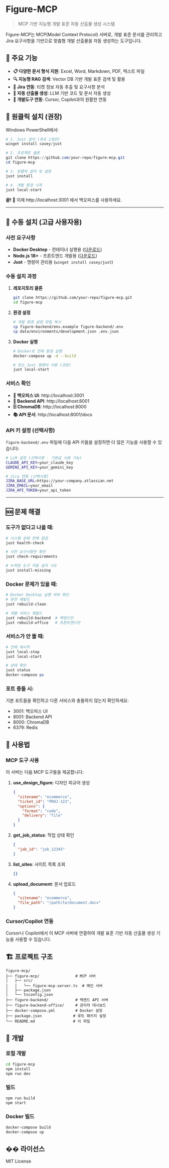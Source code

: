 # Figure-MCP

> MCP 기반 지능형 개발 표준 자동 산출물 생성 시스템

Figure-MCP는 MCP(Model Context Protocol) 서버로, 개발 표준 문서를 관리하고 Jira 요구사항을 기반으로 맞춤형 개발 산출물을 자동 생성하는 도구입니다.

## 🚀 주요 기능

- **📋 다양한 문서 형식 지원**: Excel, Word, Markdown, PDF, 텍스트 파일
- **🔍 지능형 RAG 검색**: Vector DB 기반 개발 표준 검색 및 활용
- **🎯 Jira 연동**: 티켓 정보 자동 추출 및 요구사항 분석
- **🤖 자동 산출물 생성**: LLM 기반 코드 및 문서 자동 생성
- **🔧 개발도구 연동**: Cursor, Copilot과의 원활한 연동

## 🚀 원클릭 설치 (권장)

Windows PowerShell에서:

```powershell
# 1. Just 설치 (최초 1회만)
winget install casey/just

# 2. 프로젝트 클론
git clone https://github.com/your-repo/figure-mcp.git
cd figure-mcp

# 3. 원클릭 설치 및 설정
just install

# 4. 개발 환경 시작
just local-start
```

**끝!** 🎉 이제 http://localhost:3001 에서 백오피스를 사용하세요.

---

## 🔧 수동 설치 (고급 사용자용)

### 사전 요구사항
- **Docker Desktop** - 컨테이너 실행용 ([다운로드](https://docs.docker.com/desktop/install/windows-install/))
- **Node.js 18+** - 프론트엔드 개발용 ([다운로드](https://nodejs.org/))
- **Just** - 명령어 관리용 (`winget install casey/just`)

### 수동 설치 과정

1. **레포지토리 클론**
   ```bash
   git clone https://github.com/your-repo/figure-mcp.git
   cd figure-mcp
   ```

2. **환경 설정**
   ```bash
   # 개발 환경 설정 파일 복사
   cp figure-backend/env.example figure-backend/.env
   cp data/environments/development.json .env.json
   ```

3. **Docker 실행**
   ```bash
   # Docker로 전체 환경 실행
   docker-compose up -d --build
   
   # 또는 Just 명령어 사용 (권장)
   just local-start
   ```

### 서비스 확인
- **🏢 백오피스 UI**: http://localhost:3001
- **🔌 Backend API**: http://localhost:8001  
- **🗄️ ChromaDB**: http://localhost:8000
- **📚 API 문서**: http://localhost:8001/docs

### API 키 설정 (선택사항)

`figure-backend/.env` 파일에 다음 API 키들을 설정하면 더 많은 기능을 사용할 수 있습니다:

```bash
# LLM 설정 (선택사항 - 기본값 사용 가능)
CLAUDE_API_KEY=your_claude_key
GEMINI_API_KEY=your_gemini_key

# Jira 연동 (선택사항)
JIRA_BASE_URL=https://your-company.atlassian.net
JIRA_EMAIL=your_email
JIRA_API_TOKEN=your_api_token
```

---

## 🆘 문제 해결

### 도구가 없다고 나올 때:
```powershell
# 시스템 상태 전체 점검
just health-check

# 사전 요구사항만 확인
just check-requirements

# 누락된 도구 자동 설치 시도
just install-missing
```

### Docker 문제가 있을 때:
```powershell
# Docker Desktop 실행 여부 확인
# 완전 재빌드
just rebuild-clean

# 개별 서비스 재빌드
just rebuild-backend  # 백엔드만
just rebuild-office   # 프론트엔드만
```

### 서비스가 안 뜰 때:
```powershell
# 전체 재시작
just local-stop
just local-start

# 상태 확인
just status
docker-compose ps
```

### 포트 충돌 시:
기본 포트들을 확인하고 다른 서비스와 충돌하지 않는지 확인하세요:
- 3001: 백오피스 UI
- 8001: Backend API
- 8000: ChromaDB
- 6379: Redis

## 📖 사용법

### MCP 도구 사용

이 서버는 다음 MCP 도구들을 제공합니다:

1. **use_design_figure**: 디자인 피규어 생성
   ```json
   {
     "sitename": "ecommerce",
     "ticket_id": "PROJ-123",
     "options": {
       "format": "code",
       "delivery": "file"
     }
   }
   ```

2. **get_job_status**: 작업 상태 확인
   ```json
   {
     "job_id": "job_12345"
   }
   ```

3. **list_sites**: 사이트 목록 조회
   ```json
   {}
   ```

4. **upload_document**: 문서 업로드
   ```json
   {
     "sitename": "ecommerce",
     "file_path": "/path/to/document.docx"
   }
   ```

### Cursor/Copilot 연동

Cursor나 Copilot에서 이 MCP 서버에 연결하여 개발 표준 기반 자동 산출물 생성 기능을 사용할 수 있습니다.

## 🏗️ 프로젝트 구조

```
figure-mcp/
├── figure-mcp/                # MCP 서버
│   ├── src/
│   │   └── figure-mcp-server.ts  # 메인 서버
│   ├── package.json
│   └── tsconfig.json
├── figure-backend/            # 백엔드 API 서버
├── figure-backend-office/     # 관리자 대시보드
├── docker-compose.yml         # Docker 설정
├── package.json              # 루트 패키지 설정
└── README.md                 # 이 파일
```

## 🔧 개발

### 로컬 개발

```bash
cd figure-mcp
npm install
npm run dev
```

### 빌드

```bash
npm run build
npm start
```

### Docker 빌드

```bash
docker-compose build
docker-compose up
```

## �� 라이선스

MIT License 